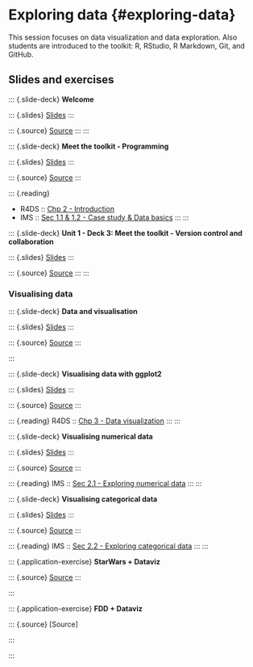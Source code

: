 # Exploring data {#exploring-data}

This session focuses on data visualization and data exploration.
Also students are introduced to the toolkit: R, RStudio, R Markdown, Git, and GitHub.

<!-- ::: {.rstudio-cloud} -->
<!-- The RStudio Cloud workspace for Data Science Course in a Box project is [here](https://rstudio.cloud/spaces/1655/join?access_code=5rdjusfIYF5iI0Gum2vNsBDLdtdnIEELBkf2EivK). -->
<!-- You can join the workspace and play around with the application exercises. -->
<!-- ::: -->

## Slides and exercises

::: {.slide-deck}
**Welcome**

::: {.slides}
[Slides](https://gavinfay.github.io/fdd-workshops/course-materials/slides/u1-d01-welcome/u1-d01-welcome.html#1)
:::

::: {.source}
[Source](https://github.com/gavinfay/fdd-workshops/tree/master/course-materials/slides/u1-d01-welcome)
:::
:::


<!-- **First dataviz** -->

<!-- > **Option 1 - UN Votes** -->
<!-- > -->
<!-- > ::: {.source} -->
<!-- > [Source](https://github.com/gavinfay/fdd-workshops/tree/master/course-materials/application-exercises/ae-01a-un-votes/unvotes.Rmd) -->
<!-- > ::: -->
<!-- > -->
<!-- > ::: {.video} -->
<!-- > [Video](https://youtu.be/r-uTBEclM1E) -->
<!-- > ::: -->

<!-- > **Option 2 - COVID-19** -->
<!-- > -->
<!-- > ::: {.source} -->
<!-- > [Source](https://github.com/gavinfay/fdd-workshops/blob/master/course-materials/application-exercises/ae-01b-covid/covid.Rmd) -->
<!-- > ::: -->
<!-- ::: -->

::: {.slide-deck}
**Meet the toolkit - Programming**

::: {.slides}
[Slides](https://gavinfay.github.io/fdd-workshops/course-materials/slides/u1-d02-toolkit-r/u1-d02-toolkit-r.html#1)
:::

::: {.source}
[Source](https://github.com/gavinfay/fdd-workshops/tree/master/course-materials/slides/u1-d02-toolkit-r)
:::

::: {.reading}
-   R4DS :: [Chp 2 - Introduction](https://r4ds.had.co.nz/explore-intro.html)
-   IMS :: [Sec 1.1 & 1.2 - Case study & Data basics](https://openintro-ims.netlify.app/getting-started-with-data.html#basic-stents-strokes)
:::
:::

<!-- ::: {.application-exercise} -->
<!-- **Bechdel + R Markdown** -->

<!-- ::: {.source} -->
<!-- [Source](https://github.com/gavinfay/fdd-workshops/tree/master/course-materials/application-exercises/ae-02-bechdel-rmarkdown/bechdel.Rmd) -->
<!-- ::: -->
<!-- ::: -->

::: {.slide-deck}
**Unit 1 - Deck 3: Meet the toolkit - Version control and collaboration**

::: {.slides}
[Slides](https://gavinfay.github.io/fdd-workshops/course-materials/slides/u1-d03-toolkit-git/u1-d03-toolkit-git.html#1)
:::

::: {.source}
[Source](https://github.com/gavinfay/fdd-workshops/tree/master/course-materials/slides/u1-d03-toolkit-git)
:::
:::
<!-- ::: {.video} -->
<!-- [Video](https://youtu.be/124DQasLyNQ) -->
<!-- ::: -->
<!-- ::: -->


### Visualising data

::: {.slide-deck}
**Data and visualisation**

::: {.slides}
[Slides](https://gavinfay.github.io/fdd-workshops/course-materials/slides/u2-d01-data-viz/u2-d01-data-viz.html#1)
:::

::: {.source}
[Source](https://github.com/gavinfay/fdd-workshops/tree/master/course-materials/slides/u2-d01-data-viz)
:::

<!-- ::: {.video} -->
<!-- [Video](https://youtu.be/FddF4b_GuTI) -->
<!-- ::: -->
:::

::: {.slide-deck}
**Visualising data with ggplot2**

::: {.slides}
[Slides](https://gavinfay.github.io/fdd-workshops/course-materials/slides/u2-d02-ggplot2/u2-d02-ggplot2.html#1)
:::

::: {.source}
[Source](https://github.com/gavinfay/fdd-workshops/tree/master/course-materials/slides/u2-d02-ggplot2)
:::

<!-- ::: {.video} -->
<!-- [Video](https://youtu.be/s2NF2J36ljE) -->
<!-- ::: -->

::: {.reading}
R4DS :: [Chp 3 - Data visualization](https://r4ds.had.co.nz/data-visualisation.html)
:::
:::

::: {.slide-deck}
**Visualising numerical data**

::: {.slides}
[Slides](https://gavinfay.github.io/fdd-workshops/course-materials/slides/u2-d03-viz-num/u2-d03-viz-num.html#1)
:::

::: {.source}
[Source](https://github.com/gavinfay/fdd-workshops/tree/master/course-materials/slides/u2-d03-viz-num)
:::

<!-- ::: {.video} -->
<!-- [Video](https://youtu.be/waBabVTI8ec) -->
<!-- ::: -->

::: {.reading}
IMS :: [Sec 2.1 - Exploring numerical data](https://openintro-ims.netlify.app/summarizing-visualizing-data.html#numerical-data)
:::
:::

::: {.slide-deck}
**Visualising categorical data**

::: {.slides}
[Slides](https://gavinfay.github.io/fdd-workshops/course-materials/slides/u2-d04-viz-cat/u2-d04-viz-cat.html#1)
:::

::: {.source}
[Source](https://github.com/gavinfay/fdd-workshops/tree/master/course-materials/slides/u2-d04-viz-cat)
:::

<!-- ::: {.video} -->
<!-- [Video](https://youtu.be/21h3rEO8k2E) -->
<!-- ::: -->

::: {.reading}
IMS :: [Sec 2.2 - Exploring categorical data](https://openintro-ims.netlify.app/summarizing-visualizing-data.html#categorical-data)
:::
:::

::: {.application-exercise}
**StarWars + Dataviz**

::: {.source}
[Source](https://github.com/gavinfay/fdd-workshops/tree/master/course-materials/application-exercises/ae-03-starwars-dataviz/starwars.Rmd)
:::

<!-- ::: {.video} -->
<!-- [Video](https://youtu.be/3UaLPtCKkXQ) -->
<!-- ::: -->
:::


::: {.application-exercise}
**FDD + Dataviz**

::: {.source}
[Source]
<!-- (https://github.com/gavinfay/fdd-workshops/tree/master/course-materials/application-exercises/ae-03-starwars-dataviz/starwars.Rmd) -->
:::

<!-- ::: {.video} -->
<!-- [Video](https://youtu.be/3UaLPtCKkXQ) -->
<!-- ::: -->
:::

<!-- ### Wrangling and tidying data -->

<!-- ::: {.slide-deck} -->
<!-- **Unit 2 - Deck 5: Tidy data** -->

<!-- ::: {.slides} -->
<!-- [Slides](https://gavinfay.github.io/fdd-workshops/course-materials/slides/u2-d05-tidy-data/u2-d05-tidy-data.html#1) -->
<!-- ::: -->

<!-- ::: {.source} -->
<!-- [Source](https://github.com/gavinfay/fdd-workshops/tree/master/course-materials/slides/u2-d05-tidy-data) -->
<!-- ::: -->

<!-- ::: {.video} -->
<!-- [Video](https://youtu.be/Ux85eR3h9hw) -->
<!-- ::: -->

<!-- ::: {.reading} -->
<!-- JSS :: [Tidy data](https://www.jstatsoft.org/article/view/v059i10) -->
<!-- ::: -->
<!-- ::: -->

<!-- ::: {.slide-deck} -->
<!-- **Unit 2 - Deck 6: Grammar of data wrangling** -->

<!-- ::: {.slides} -->
<!-- [Slides](https://gavinfay.github.io/fdd-workshops/course-materials/slides/u2-d06-grammar-wrangle/u2-d06-grammar-wrangle.html#1) -->
<!-- ::: -->

<!-- ::: {.source} -->
<!-- [Source](https://github.com/gavinfay/fdd-workshops/tree/master/course-materials/slides/u2-d06-grammar-wrangle) -->
<!-- ::: -->

<!-- ::: {.video} -->
<!-- [Video](https://youtu.be/ZCaYBES_VEk) -->
<!-- ::: -->
<!-- ::: -->

<!-- ::: {.slide-deck} -->
<!-- **Unit 2 - Deck 7: Working with a single data frame** -->

<!-- ::: {.slides} -->
<!-- [Slides](https://gavinfay.github.io/fdd-workshops/course-materials/slides/u2-d07-single-df/u2-d07-single-df.html#1) -->
<!-- ::: -->

<!-- ::: {.source} -->
<!-- [Source](https://github.com/gavinfay/fdd-workshops/tree/master/course-materials/slides/u2-d07-single-df) -->
<!-- ::: -->

<!-- ::: {.video} -->
<!-- [Video](https://youtu.be/0229Uq2hkJo) -->
<!-- ::: -->

<!-- ::: {.reading} -->
<!-- R4DS :: [Chp 5 - Data transformation](https://r4ds.had.co.nz/transform.html) -->
<!-- ::: -->
<!-- ::: -->

<!-- ::: {.slide-deck} -->
<!-- **Unit 2 - Deck 8: Working with multiple data frames** -->

<!-- ::: {.slides} -->
<!-- [Slides](https://gavinfay.github.io/fdd-workshops/course-materials/slides/u2-d08-multi-df/u2-d08-multi-df.html#1) -->
<!-- ::: -->

<!-- ::: {.source} -->
<!-- [Source](https://github.com/gavinfay/fdd-workshops/tree/master/course-materials/slides/u2-d08-multi-df) -->
<!-- ::: -->

<!-- ::: {.video} -->
<!-- [Video](https://youtu.be/VdV5ABsaf5Y) -->
<!-- ::: -->

<!-- ::: {.reading} -->
<!-- R4DS :: [Chp 13 - Relational data](https://r4ds.had.co.nz/relational-data.html) -->
<!-- ::: -->
<!-- ::: -->

<!-- ::: {.slide-deck} -->
<!-- **Unit 2 - Deck 9: Tidying data** -->

<!-- ::: {.slides} -->
<!-- [Slides](https://gavinfay.github.io/fdd-workshops/course-materials/slides/u2-d09-tidying/u2-d09-tidying.html#1) -->
<!-- ::: -->

<!-- ::: {.source} -->
<!-- [Source](https://github.com/gavinfay/fdd-workshops/tree/master/course-materials/slides/u2-d09-tidying) -->
<!-- ::: -->

<!-- ::: {.video} -->
<!-- [Video](https://youtu.be/x3KM5uxaFdI) -->
<!-- ::: -->

<!-- ::: {.reading} -->
<!-- R4DS :: [Chp 12 - Tidy data](https://r4ds.had.co.nz/tidy-data.html) -->
<!-- ::: -->
<!-- ::: -->

<!-- ::: {.application-exercise} -->
<!-- **Hotels + Data wrangling** -->

<!-- ::: {.source} -->
<!-- [Source](https://github.com/gavinfay/fdd-workshops/tree/master/course-materials/application-exercises/ae-04-hotels-datawrangling/hotels-datawrangling.Rmd) -->
<!-- ::: -->

<!-- ::: {.video} -->
<!-- [Video](https://youtu.be/BXlOd4EYQrI) -->
<!-- ::: -->
<!-- ::: -->

<!-- ### Importing and recoding data -->

<!-- ::: {.slide-deck} -->
<!-- **Unit 2 - Deck 10: Data types** -->

<!-- ::: {.slides} -->
<!-- [Slides](https://gavinfay.github.io/fdd-workshops/course-materials/slides/u2-d10-data-types/u2-d10-data-types.html#1) -->
<!-- ::: -->

<!-- ::: {.source} -->
<!-- [Source](https://github.com/gavinfay/fdd-workshops/tree/master/course-materials/slides/u2-d10-data-types) -->
<!-- ::: -->

<!-- ::: {.video} -->
<!-- [Video](https://youtu.be/WsxLbtWbEfc) -->
<!-- ::: -->
<!-- ::: -->

<!-- ::: {.slide-deck} -->
<!-- **Unit 2 - Deck 11: Data classes** -->

<!-- ::: {.slides} -->
<!-- [Slides](https://gavinfay.github.io/fdd-workshops/course-materials/slides/u2-d11-data-classes/u2-d11-data-classes.html#1) -->
<!-- ::: -->

<!-- ::: {.source} -->
<!-- [Source](https://github.com/gavinfay/fdd-workshops/tree/master/course-materials/slides/u2-d11-data-classes) -->
<!-- ::: -->

<!-- ::: {.video} -->
<!-- [Video](https://youtu.be/dozvSVQcqqg) -->
<!-- ::: -->

<!-- ::: {.reading} -->
<!-- R4DS :: [Chp 15 - Factors](https://r4ds.had.co.nz/factors.html) -->
<!-- ::: -->
<!-- ::: -->

<!-- ::: {.slide-deck} -->
<!-- **Unit 2 - Deck 12: Importing data** -->

<!-- ::: {.slides} -->
<!-- [Slides](https://gavinfay.github.io/fdd-workshops/course-materials/slides/u2-d12-data-import/u2-d12-data-import.html#1) -->
<!-- ::: -->

<!-- ::: {.source} -->
<!-- [Source](https://github.com/gavinfay/fdd-workshops/tree/master/course-materials/slides/u2-d12-data-import) -->
<!-- ::: -->

<!-- ::: {.video} -->
<!-- [Video](https://youtu.be/tIMaRYiuEFA) -->
<!-- ::: -->

<!-- ::: {.reading} -->
<!-- R4DS :: [Chp 11 - Data import](https://r4ds.had.co.nz/data-import.html) -->
<!-- ::: -->
<!-- ::: -->

<!-- ::: {.slide-deck} -->
<!-- **Unit 2 - Deck 13: Recoding data** -->

<!-- ::: {.slides} -->
<!-- [Slides](https://gavinfay.github.io/fdd-workshops/course-materials/slides/u2-d13-data-recode/u2-d13-data-recode.html#1) -->
<!-- ::: -->

<!-- ::: {.source} -->
<!-- [Source](https://github.com/gavinfay/fdd-workshops/tree/master/course-materials/slides/u2-d13-data-recode) -->
<!-- ::: -->

<!-- ::: {.video} -->
<!-- [Video](https://youtu.be/O8qxV3N4D5Q) -->
<!-- ::: -->

<!-- ::: {.reading} -->
<!-- R4DS :: [Sec 16.1 - 16.3 - Dates and times](https://r4ds.had.co.nz/dates-and-times.html) -->
<!-- ::: -->
<!-- ::: -->

<!-- ::: {.application-exercise} -->
<!-- **Hotels + Data types** -->

<!-- ::: {.source} -->
<!-- [Source](https://github.com/gavinfay/fdd-workshops/tree/master/course-materials/application-exercises/ae-05-hotels-datatypes/hotels-forcats.Rmd) -->
<!-- ::: -->

<!-- ::: {.source} -->
<!-- [Source](https://github.com/gavinfay/fdd-workshops/tree/master/course-materials/application-exercises/ae-05-hotels-datatypes/type-coercion.Rmd) -->
<!-- ::: -->

<!-- ::: {.video} -->
<!-- [Video](https://youtu.be/sByadx_cgDc) -->
<!-- ::: -->
<!-- ::: -->

<!-- ::: {.application-exercise} -->
<!-- **Nobels + Sales + Data import** -->

<!-- ::: {.source} -->
<!-- [Source](https://github.com/gavinfay/fdd-workshops/tree/master/course-materials/application-exercises/ae-06-nobels-sales-dataimport/nobels-csv.Rmd) -->
<!-- ::: -->

<!-- ::: {.source} -->
<!-- [Source](https://github.com/gavinfay/fdd-workshops/tree/master/course-materials/application-exercises/ae-06-nobels-sales-dataimport/sales-excel.Rmd) -->
<!-- ::: -->

<!-- ::: {.video} -->
<!-- [Video](https://youtu.be/2vA6qizYnM8) -->
<!-- ::: -->
<!-- ::: -->

<!-- ### Communicating data science results effectively -->

<!-- ::: {.slide-deck} -->
<!-- **Unit 2 - Deck 14: Tips for effective data visualization** -->

<!-- ::: {.slides} -->
<!-- [Slides](https://gavinfay.github.io/fdd-workshops/course-materials/slides/u2-d14-effective-dataviz/u2-d14-effective-dataviz.html#1) -->
<!-- ::: -->

<!-- ::: {.source} -->
<!-- [Source](https://github.com/gavinfay/fdd-workshops/tree/master/course-materials/slides/u2-d14-effective-dataviz) -->
<!-- ::: -->

<!-- ::: {.video} -->
<!-- [Video](https://youtu.be/ZrifrBvFWgg) -->
<!-- ::: -->

<!-- ::: {.reading} -->
<!-- IMS :: [Sec 2.3 - Effective data visualisation](https://openintro-ims.netlify.app/summarizing-visualizing-data.html#effective-data-visualization) -->
<!-- ::: -->
<!-- ::: -->

<!-- ::: {.application-exercise} -->
<!-- **Brexit + Telling stories with dataviz** -->

<!-- ::: {.source} -->
<!-- [Source](https://github.com/gavinfay/fdd-workshops/tree/master/course-materials/application-exercises/ae-07-brexit-story-dataviz/brexit.Rmd) -->
<!-- ::: -->

<!-- ::: {.video} -->
<!-- [Video](https://youtu.be/aPqnkcn13kQ) -->
<!-- ::: -->
<!-- ::: -->

<!-- ::: {.slide-deck} -->
<!-- **Unit 2 - Deck 15: Scientific studies and confounding** -->

<!-- ::: {.slides} -->
<!-- [Slides](https://gavinfay.github.io/fdd-workshops/course-materials/slides/u2-d15-studies-confounding/u2-d15-studies-confounding.html#1) -->
<!-- ::: -->

<!-- ::: {.source} -->
<!-- [Source](https://github.com/gavinfay/fdd-workshops/tree/master/course-materials/slides/u2-d15-studies-confounding) -->
<!-- ::: -->

<!-- ::: {.video} -->
<!-- [Video](https://youtu.be/WnMzTBrZDcc) -->
<!-- ::: -->

<!-- ::: {.reading} -->
<!-- -   IMS :: [Sec 1.3 - Sampling principles and strategies](https://openintro-ims.netlify.app/getting-started-with-data.html#sampling-principles-strategies) -->
<!-- -   IMS :: [Sec 1.4 - Experiments](https://openintro-ims.netlify.app/getting-started-with-data.html#experiments) -->
<!-- ::: -->
<!-- ::: -->

<!-- ::: {.slide-deck} -->
<!-- **Unit 2 - Deck 16: Simpson's paradox** -->

<!-- ::: {.slides} -->
<!-- [Slides](https://gavinfay.github.io/fdd-workshops/course-materials/slides/u2-d16-simpsons-paradox/u2-d16-simpsons-paradox.html#1) -->
<!-- ::: -->

<!-- ::: {.source} -->
<!-- [Source](https://github.com/gavinfay/fdd-workshops/tree/master/course-materials/slides/u2-d16-simpsons-paradox) -->
<!-- ::: -->

<!-- ::: {.video} -->
<!-- [Video](https://youtu.be/sdas62v0iJU) -->
<!-- ::: -->
<!-- ::: -->

<!-- ::: {.slide-deck} -->
<!-- **Unit 2 - Deck 17: Doing data science** -->

<!-- ::: {.slides} -->
<!-- [Slides](https://gavinfay.github.io/fdd-workshops/course-materials/slides/u2-d17-doing-data-science/u2-d17-doing-data-science.html#1) -->
<!-- ::: -->

<!-- ::: {.source} -->
<!-- [Source](https://github.com/gavinfay/fdd-workshops/tree/master/course-materials/slides/u2-d17-doing-data-science) -->
<!-- ::: -->

<!-- ::: {.video} -->
<!-- [Video](https://youtu.be/b9lSW0kyqBg) -->
<!-- ::: -->

<!-- ::: {.reading} -->
<!-- R4DS :: [Chp 7 - Exploratory data analysis](https://r4ds.had.co.nz/exploratory-data-analysis.html) -->
<!-- ::: -->
<!-- ::: -->

<!-- ### Web scraping and programming -->

<!-- ::: {.slide-deck} -->
<!-- **Unit 2 - Deck 18: Web scraping** -->

<!-- ::: {.slides} -->
<!-- [Slides](https://gavinfay.github.io/fdd-workshops/course-materials/slides/u2-d18-web-scrape/u2-d18-web-scrape.html#1) -->
<!-- ::: -->

<!-- ::: {.source} -->
<!-- [Source](https://github.com/gavinfay/fdd-workshops/tree/master/course-materials/slides/u2-d18-web-scrape) -->
<!-- ::: -->

<!-- ::: {.video} -->
<!-- [Video](https://youtu.be/99Hkmfb2i80) -->
<!-- ::: -->
<!-- ::: -->

<!-- ::: {.slide-deck} -->
<!-- **Unit 2 - Deck 19: Scraping top 250 movies on IMDB** -->

<!-- ::: {.slides} -->
<!-- [Slides](https://gavinfay.github.io/fdd-workshops/course-materials/slides/u2-d19-top-250-imdb/u2-d19-top-250-imdb.html#1) -->
<!-- ::: -->

<!-- ::: {.source} -->
<!-- [Source](https://github.com/gavinfay/fdd-workshops/tree/master/course-materials/slides/u2-d19-top-250-imdb) -->

<!-- ::: -->

<!-- ::: {.video} -->
<!-- [Video](https://youtu.be/YmKULNLsDsU) -->
<!-- ::: -->
<!-- ::: -->

<!-- ::: {.slide-deck} -->
<!-- **Unit 2 - Deck 20: Web scraping considerations** -->

<!-- ::: {.slides} -->
<!-- [Slides](https://gavinfay.github.io/fdd-workshops/course-materials/slides/u2-d20-considerations/u2-d20-considerations.html#1) -->
<!-- ::: -->

<!-- ::: {.source} -->
<!-- [Source](https://github.com/gavinfay/fdd-workshops/tree/master/course-materials/slides/u2-d20-considerations) -->
<!-- ::: -->

<!-- ::: {.video} -->
<!-- [Video](https://youtu.be/LONRJHMvSyU) -->
<!-- ::: -->
<!-- ::: -->

<!-- ::: {.application-exercise} -->
<!-- **IMDB + Web scraping** -->

<!-- ::: {.source} -->
<!-- [Source](https://github.com/gavinfay/fdd-workshops/tree/master/course-materials/application-exercises/ae-08-imdb-webscraping) -->
<!-- ::: -->

<!-- ::: {.video} -->
<!-- [Video](https://youtu.be/PetWV5g1Xsc) -->
<!-- ::: -->
<!-- ::: -->

<!-- ::: {.slide-deck} -->
<!-- **Unit 2 - Deck 21: Functions** -->

<!-- ::: {.slides} -->
<!-- [Slides](https://gavinfay.github.io/fdd-workshops/course-materials/slides/u2-d21-functions/u2-d21-functions.html#1) -->
<!-- ::: -->

<!-- ::: {.source} -->
<!-- [Source](https://github.com/gavinfay/fdd-workshops/tree/master/course-materials/slides/u2-d21-functions) -->
<!-- ::: -->

<!-- ::: {.video} -->
<!-- [Video](https://youtu.be/6KWlPhPMluE) -->
<!-- ::: -->

<!-- ::: {.reading} -->
<!-- R4DS :: [Chp 19 - Functions](https://r4ds.had.co.nz/functions.html) -->
<!-- ::: -->
<!-- ::: -->

<!-- ::: {.slide-deck} -->
<!-- **Unit 2 - Deck 22: Iteration** -->

<!-- ::: {.slides} -->
<!-- [Slides](https://gavinfay.github.io/fdd-workshops/course-materials/slides/u2-d22-iteration/u2-d22-iteration.html#1) -->
<!-- ::: -->

<!-- ::: {.source} -->
<!-- [Source](https://github.com/gavinfay/fdd-workshops/tree/master/course-materials/slides/u2-d22-iteration) -->
<!-- ::: -->

<!-- ::: {.video} -->
<!-- [Video](https://youtu.be/x3UMny1fQhc) -->
<!-- ::: -->

<!-- ::: {.reading} -->
<!-- R4DS :: [Chp 20 - Iteration](https://r4ds.had.co.nz/iteration.html) -->
<!-- ::: -->
<!-- ::: -->

<!-- ## Labs -->

<!-- ::: {.lab} -->
<!-- **Lab 1: Hello R** -->

<!-- Introduction to R, R Markdown, Git, and GitHub -->

<!-- ::: {.instructions} -->
<!-- [Instructions](https://gavinfay.github.io/fdd-workshops/course-materials/lab-instructions/lab-01/lab-01-hello-r.html) -->
<!-- ::: -->

<!-- ::: {.source} -->
<!-- [Source](https://github.com/gavinfay/fdd-workshops/tree/master/course-materials/lab-instructions/lab-01) -->
<!-- ::: -->

<!-- ::: {.starter} -->
<!-- [Starter](https://github.com/gavinfay/fdd-workshops/tree/master/course-materials/starters/lab/lab-01-hello-r) -->
<!-- ::: -->
<!-- ::: -->

<!-- ::: {.lab} -->
<!-- **Lab 2: Plastic waste** -->

<!-- Introduction to working with data in R with the tidyverse -->

<!-- ::: {.instructions} -->
<!-- [Instructions](https://gavinfay.github.io/fdd-workshops/course-materials/lab-instructions/lab-02/lab-02-plastic-waste.html) -->
<!-- ::: -->

<!-- ::: {.source} -->
<!-- [Source](https://github.com/gavinfay/fdd-workshops/tree/master/course-materials/lab-instructions/lab-02) -->
<!-- ::: -->

<!-- ::: {.starter} -->
<!-- [Starter](https://github.com/gavinfay/fdd-workshops/tree/master/course-materials/starters/lab/lab-02-plastic-waste) -->
<!-- ::: -->
<!-- ::: -->

<!-- ::: {.lab} -->
<!-- **Lab 3: Nobel laureates** -->

<!-- Data wrangling and tidying -->

<!-- ::: {.instructions} -->
<!-- [Instructions](https://gavinfay.github.io/fdd-workshops/course-materials/lab-instructions/lab-03/lab-03-nobel-laureates.html) -->
<!-- ::: -->

<!-- ::: {.source} -->
<!-- [Source](https://github.com/gavinfay/fdd-workshops/tree/master/course-materials/lab-instructions/lab-03) -->
<!-- ::: -->

<!-- ::: {.starter} -->
<!-- [Starter](https://github.com/gavinfay/fdd-workshops/tree/master/course-materials/starters/lab/lab-03-nobel-laureates) -->
<!-- ::: -->
<!-- ::: -->

<!-- ::: {.lab} -->
<!-- **Lab 4: La Quinta is Spanish for 'next to Denny's', Pt. 1** -->

<!-- Visualizing spatial data -->

<!-- ::: {.instructions} -->
<!-- [Instructions](https://gavinfay.github.io/fdd-workshops/course-materials/lab-instructions/lab-04/lab-04-viz-sp-data.html) -->
<!-- ::: -->

<!-- ::: {.source} -->
<!-- [Source](https://github.com/gavinfay/fdd-workshops/tree/master/course-materials/lab-instructions/lab-04) -->
<!-- ::: -->

<!-- ::: {.starter} -->
<!-- [Starter](https://github.com/gavinfay/fdd-workshops/tree/master/course-materials/starters/lab/lab-04-viz-sp-data) -->
<!-- ::: -->
<!-- ::: -->

<!-- ::: {.lab} -->
<!-- **Lab 5: La Quinta is Spanish for 'next to Denny's', Pt. 2** -->

<!-- Wrangling spatial data -->

<!-- ::: {.instructions} -->
<!-- [Instructions](https://gavinfay.github.io/fdd-workshops/course-materials/lab-instructions/lab-05/lab-05-wrangle-sp-data.html) -->
<!-- ::: -->

<!-- ::: {.source} -->
<!-- [Source](https://github.com/gavinfay/fdd-workshops/tree/master/course-materials/lab-instructions/lab-05) -->
<!-- ::: -->

<!-- ::: {.starter} -->
<!-- [Starter](https://github.com/gavinfay/fdd-workshops/tree/master/course-materials/starters/lab/lab-05-wrangle-sp-data) -->
<!-- ::: -->
<!-- ::: -->

<!-- ::: {.lab} -->
<!-- **Lab 6: Sad plots** -->

<!-- Critiquing and improving data visualisations -->

<!-- ::: {.instructions} -->
<!-- [Instructions](https://gavinfay.github.io/fdd-workshops/course-materials/lab-instructions/lab-06/lab-06-sad-plots.html) -->
<!-- ::: -->

<!-- ::: {.source} -->
<!-- [Source](https://github.com/gavinfay/fdd-workshops/tree/master/course-materials/lab-instructions/lab-06) -->
<!-- ::: -->

<!-- ::: {.starter} -->
<!-- [Starter](https://github.com/gavinfay/fdd-workshops/tree/master/course-materials/starters/lab/lab-06-sad-plots) -->
<!-- ::: -->
<!-- ::: -->

<!-- ::: {.lab} -->
<!-- **Lab 7: Simpson's paradox** -->

<!-- Data visualisation, confounding, multivariable relationships -->

<!-- ::: {.instructions} -->
<!-- [Instructions](https://gavinfay.github.io/fdd-workshops/course-materials/lab-instructions/lab-07/lab-07-simpsons-paradox.html) -->
<!-- ::: -->

<!-- ::: {.source} -->
<!-- [Source](https://github.com/gavinfay/fdd-workshops/tree/master/course-materials/lab-instructions/lab-07) -->
<!-- ::: -->

<!-- ::: {.starter} -->
<!-- [Starter](https://github.com/gavinfay/fdd-workshops/tree/master/course-materials/starters/lab/lab-07-simpsons-paradox) -->
<!-- ::: -->
<!-- ::: -->

<!-- ::: {.lab} -->
<!-- **Lab 8: University of Edinburgh Art Collection** -->

<!-- Web scraping, function, iteration -->

<!-- ::: {.instructions} -->
<!-- [Instructions](https://gavinfay.github.io/fdd-workshops/course-materials/lab-instructions/lab-08/lab-08-uoe-art.html) -->
<!-- ::: -->

<!-- ::: {.source} -->
<!-- [Source](https://github.com/gavinfay/fdd-workshops/tree/master/course-materials/lab-instructions/lab-08) -->
<!-- ::: -->

<!-- ::: {.starter} -->
<!-- [Starter](https://github.com/gavinfay/fdd-workshops/tree/master/course-materials/starters/lab/lab-08-uoe-art) -->
<!-- ::: -->
<!-- ::: -->

<!-- ## Homework assignments -->

<!-- ::: {.homework} -->
<!-- **HW 1: Pet names** -->

<!-- Introduction to working with data in R with the tidyverse -->

<!-- ::: {.instructions} -->
<!-- [Instructions](https://gavinfay.github.io/fdd-workshops/course-materials/hw-instructions/hw-01/hw-01-pet-names.html) -->
<!-- ::: -->

<!-- ::: {.source} -->
<!-- [Source](https://github.com/gavinfay/fdd-workshops/tree/master/course-materials/hw-instructions/hw-01) -->
<!-- ::: -->

<!-- ::: {.starter} -->
<!-- [Starter](https://github.com/gavinfay/fdd-workshops/tree/master/course-materials/starters/hw/hw-01-pet-names) -->
<!-- ::: -->
<!-- ::: -->

<!-- ::: {.homework} -->
<!-- **HW 2: Edinburgh Airbnb rentals** -->

<!-- Data visualisation with the tidyverse -->

<!-- ::: {.instructions} -->
<!-- [Instructions](https://gavinfay.github.io/fdd-workshops/course-materials/hw-instructions/hw-02/hw-02-airbnb-edi.html) -->
<!-- ::: -->

<!-- ::: {.source} -->
<!-- [Source](https://github.com/gavinfay/fdd-workshops/tree/master/course-materials/hw-instructions/hw-02) -->
<!-- ::: -->

<!-- ::: {.starter} -->
<!-- [Starter](https://github.com/gavinfay/fdd-workshops/tree/master/course-materials/starters/hw/hw-02-airbnb-edi) -->
<!-- ::: -->
<!-- ::: -->

<!-- ::: {.homework} -->
<!-- **HW 3: Road traffic accidents** -->

<!-- Data wrangling, tidying, and visualization -->

<!-- ::: {.instructions} -->
<!-- [Instructions](https://gavinfay.github.io/fdd-workshops/course-materials/hw-instructions/hw-03/hw-03-accidents.html) -->
<!-- ::: -->

<!-- ::: {.source} -->
<!-- [Source](https://github.com/gavinfay/fdd-workshops/tree/master/course-materials/hw-instructions/hw-03) -->
<!-- ::: -->

<!-- ::: {.starter} -->
<!-- [Starter](https://github.com/gavinfay/fdd-workshops/tree/master/course-materials/starters/hw/hw-03-accidents) -->
<!-- ::: -->
<!-- ::: -->

<!-- ::: {.homework} -->
<!-- **HW 4: What should I major in?** -->

<!-- More data wrangling, summarizing, and visualization -->

<!-- ::: {.instructions} -->
<!-- [Instructions](https://gavinfay.github.io/fdd-workshops/course-materials/hw-instructions/hw-04/hw-04-college-majors.html) -->
<!-- ::: -->

<!-- ::: {.source} -->
<!-- [Source](https://github.com/gavinfay/fdd-workshops/tree/master/course-materials/hw-instructions/hw-04) -->
<!-- ::: -->

<!-- ::: {.starter} -->
<!-- [Starter](https://github.com/gavinfay/fdd-workshops/tree/master/course-materials/starters/hw/hw-04-college-majors) -->
<!-- ::: -->
<!-- ::: -->

<!-- ::: {.homework} -->
<!-- **HW 5: Legos** -->

<!-- More data wrangling, summarizing, and visualization -->

<!-- ::: {.instructions} -->
<!-- [Instructions](https://gavinfay.github.io/fdd-workshops/course-materials/hw-instructions/hw-05/hw-05-legos.html) -->
<!-- ::: -->

<!-- ::: {.source} -->
<!-- [Source](https://github.com/gavinfay/fdd-workshops/tree/master/course-materials/hw-instructions/hw-05) -->
<!-- ::: -->

<!-- ::: {.starter} -->
<!-- [Starter](https://github.com/gavinfay/fdd-workshops/tree/master/course-materials/starters/hw/hw-05-legos) -->
<!-- ::: -->
<!-- ::: -->

<!-- ::: {.homework} -->
<!-- **HW 6: Money in politics** -->

<!-- Web scraping, functions, and iteration -->

<!-- ::: {.instructions} -->
<!-- [Instructions](https://gavinfay.github.io/fdd-workshops/course-materials/hw-instructions/hw-06/hw-06-money-in-politics.html) -->
<!-- ::: -->

<!-- ::: {.source} -->
<!-- [Source](https://github.com/gavinfay/fdd-workshops/tree/master/course-materials/hw-instructions/hw-06) -->
<!-- ::: -->

<!-- ::: {.starter} -->
<!-- [Starter](https://github.com/gavinfay/fdd-workshops/tree/master/course-materials/starters/hw/hw-06-money-in-politics) -->
<!-- ::: -->
<!-- ::: -->
